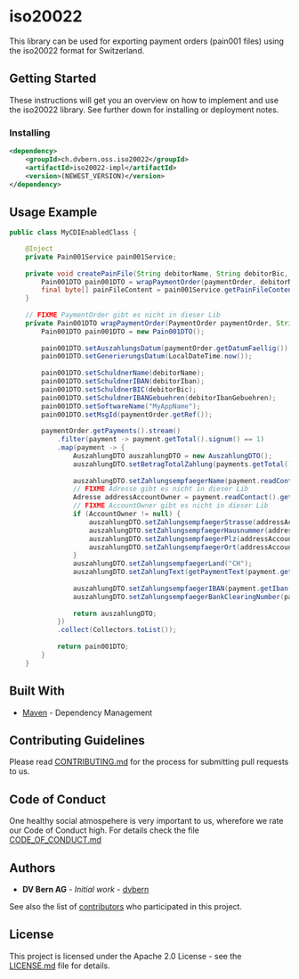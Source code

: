 # iso20022

This library can be used for exporting payment orders (pain001 files) using the iso20022 format for Switzerland.

## Getting Started

These instructions will get you an overview on how to implement and use the iso20022 library. See further down for installing or deployment notes.

### Installing


```xml
<dependency>
	<groupId>ch.dvbern.oss.iso20022</groupId>
	<artifactId>iso20022-impl</artifactId>
	<version>(NEWEST_VERSION)</version>
</dependency>
```

## Usage Example
```java
public class MyCDIEnabledClass {

	@Inject
	private Pain001Service pain001Service;
	
	private void createPainFile(String debitorName, String debitorBic, String debitorIban, String debitorIbanGebuehren, PaymentOrder paymentOrder) {
		Pain001DTO pain001DTO = wrapPaymentOrder(paymentOrder, debitorName, debitorIban, debitorBic, debitorIbanGebuehren);
		final byte[] painFileContent = pain001Service.getPainFileContent(pain001DTO);
	}
		
	// FIXME PaymentOrder gibt es nicht in dieser Lib
	private Pain001DTO wrapPaymentOrder(PaymentOrder paymentOrder, String debitorName, String debitorIban, String debitorBic, String debitorIbanGebuehren) {
		Pain001DTO pain001DTO = new Pain001DTO();
			
		pain001DTO.setAuszahlungsDatum(paymentOrder.getDatumFaellig());
		pain001DTO.setGenerierungsDatum(LocalDateTime.now());
			
		pain001DTO.setSchuldnerName(debitorName);
		pain001DTO.setSchuldnerIBAN(debitorIban);
		pain001DTO.setSchuldnerBIC(debitorBic);
		pain001DTO.setSchuldnerIBANGebuehren(debitorIbanGebuehren);
		pain001DTO.setSoftwareName("MyAppName");        
		pain001DTO.setMsgId(paymentOrder.getRef());
			
		paymentOrder.getPayments().stream()
			.filter(payment -> payment.getTotal().signum() == 1)
			.map(payment -> {
				AuszahlungDTO auszahlungDTO = new AuszahlungDTO();
				auszahlungDTO.setBetragTotalZahlung(payments.getTotal());
		
				auszahlungDTO.setZahlungsempfaegerName(payment.readContact().getFullName());
				// FIXME Adresse gibt es nicht in dieser Lib
				Adresse addressAccountOwner = payment.readContact().getAddress();
				// FIXME AccountOwner gibt es nicht in dieser Lib
				if (AccountOwner != null) {
					auszahlungDTO.setZahlungsempfaegerStrasse(addressAccountOwner.getStrasse());
					auszahlungDTO.setZahlungsempfaegerHausnummer(addressAccountOwner.getHausnummer());
					auszahlungDTO.setZahlungsempfaegerPlz(addressAccountOwner.getPlz());
					auszahlungDTO.setZahlungsempfaegerOrt(addressAccountOwner.getOrt());
				}
				auszahlungDTO.setZahlungsempfaegerLand("CH");
				auszahlungDTO.setZahlungText(getPaymentText(payment.getPaymentText()));
		
				auszahlungDTO.setZahlungsempfaegerIBAN(payment.getIban());
				auszahlungDTO.setZahlungsempfaegerBankClearingNumber(payment.getIban().extractClearingNumberWithoutLeadingZeros());
		
				return auszahlungDTO;
			})
			.collect(Collectors.toList());
			
			return pain001DTO;
		}
	}
```
                    
## Built With

* [Maven](https://maven.apache.org/) - Dependency Management


## Contributing Guidelines

Please read [CONTRIBUTING.md](CONTRIBUTING.md) for the process for submitting pull requests to us.

## Code of Conduct

One healthy social atmospehere is very important to us, wherefore we rate our Code of Conduct high.
 For details check the file [CODE_OF_CONDUCT.md](CODE_OF_CONDUCT.md)

## Authors

* **DV Bern AG** - *Initial work* - [dvbern](https://github.com/dvbern)

See also the list of [contributors](https://github.com/dvbern/iso20022/contributors) who participated in this project.

## License

This project is licensed under the Apache 2.0 License - see the [LICENSE.md](LICENSE.md) file for details.

